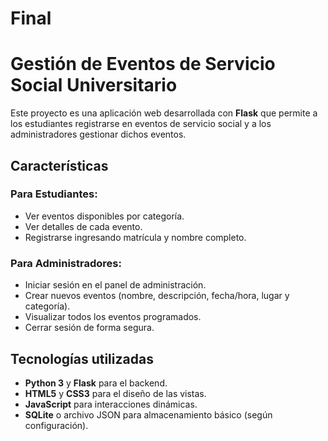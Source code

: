 # Final
# Gestión de Eventos de Servicio Social Universitario

Este proyecto es una aplicación web desarrollada con **Flask** que permite a los estudiantes registrarse en eventos de servicio social y a los administradores gestionar dichos eventos.

## Características

### Para Estudiantes:
- Ver eventos disponibles por categoría.
- Ver detalles de cada evento.
- Registrarse ingresando matrícula y nombre completo.

### Para Administradores:
- Iniciar sesión en el panel de administración.
- Crear nuevos eventos (nombre, descripción, fecha/hora, lugar y categoría).
- Visualizar todos los eventos programados.
- Cerrar sesión de forma segura.

## Tecnologías utilizadas

- **Python 3** y **Flask** para el backend.
- **HTML5** y **CSS3** para el diseño de las vistas.
- **JavaScript** para interacciones dinámicas.
- **SQLite** o archivo JSON para almacenamiento básico (según configuración).




